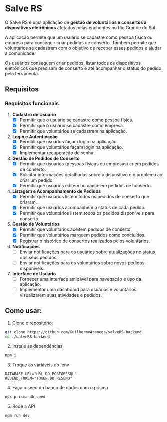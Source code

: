 # Salve RS

O Salve RS é uma aplicação de **gestão de voluntários e consertos a dispositivos eletrônicos** afetados pelas enchentes no Rio Grande do Sul.

A aplicação permite que um usuário se cadastre como pessoa física ou empresa para conseguir criar pedidos de conserto.
Também permite que voluntários se cadastrem com o objetivo de receber esses pedidos e ajudar a comunidade.

Os usuários conseguem criar pedidos, listar todos os dispositivos eletrônicos que precisam de conserto e até acompanhar o status do pedido pela ferramenta.

## Requisitos

### Requisitos funcionais

1. **Cadastro de Usuário**
   - [x] Permitir que o usuário se cadastre como pessoa física.
   - [x] Permitir que o usuário se cadastre como empresa.
   - [x] Permitir que voluntários se cadastrem na aplicação.

2. **Login e Autenticação**
   - [x] Permitir que usuários façam login na aplicação.
   - [x] Permitir que voluntários façam login na aplicação.
   - [x] Implementar recuperação de senha.

3. **Gestão de Pedidos de Conserto**
   - [x] Permitir que usuários (pessoas físicas ou empresas) criem pedidos de conserto.
   - [x] Solicitar informações detalhadas sobre o dispositivo e o problema ao criar um pedido.
   - [x] Permitir que usuários editem ou cancelem pedidos de conserto.

4. **Listagem e Acompanhamento de Pedidos**
   - [x] Permitir que usuários listem todos os pedidos de conserto que criaram.
   - [x] Permitir que usuários acompanhem o status de cada pedido.
   - [x] Permitir que voluntários listem todos os pedidos disponíveis para conserto.

5. **Gestão de Voluntários**
   - [x] Permitir que voluntários aceitem pedidos de conserto.
   - [x] Permitir que voluntários marquem pedidos como concluídos.
   - [x] Registrar o histórico de consertos realizados pelos voluntários.

6. **Notificações**
   - [ ] Enviar notificações para os usuários sobre atualizações no status dos seus pedidos.
   - [ ] Enviar notificações para os voluntários sobre novos pedidos disponíveis.

7. **Interface de Usuário**
   - [ ] Fornecer uma interface amigável para navegação e uso da aplicação.
   - [ ] Implementar uma dashboard para usuários e voluntários visualizarem suas atividades e pedidos.

## Como usar:

1. Clone o repositório:
```bash
git clone https://github.com/GuilhermeAranega/salveRS-backend
cd ./salveRS-backend
```

2. Instale as dependências
```bash
npm i
```

3. Troque as variáveis do .env
```shell
DATABASE_URL="URL DO POSTGRESQL"
RESEND_TOKEN="TOKEN DO RESEND"
```

4. Faça o seed do banco de dados com o prisma
```bash
npx prisma db seed
```

5. Rode a API
```bash
npm run dev
```
